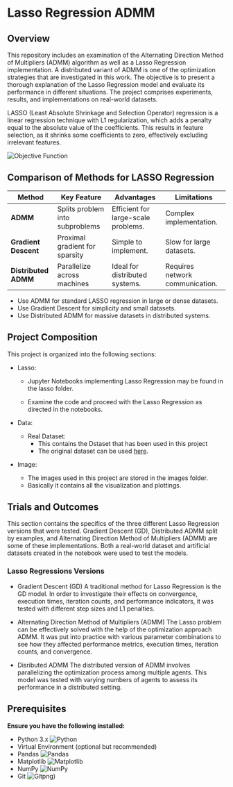 #  Lasso Regression ADMM 
## Overview
This repository includes an examination of the Alternating Direction Method of Multipliers (ADMM) algorithm as well as a Lasso Regression implementation. A distributed variant of ADMM is one of the optimization strategies that are investigated in this work. The objective is to present a thorough explanation of the Lasso Regression model and evaluate its performance in different situations. The project comprises experiments, results, and implementations on real-world datasets.

LASSO (Least Absolute Shrinkage and Selection Operator) regression is a linear regression technique with L1 regularization, which adds a penalty equal to the absolute value of the coefficients. This results in feature selection, as it shrinks some coefficients to zero, effectively excluding irrelevant features.

![Objective Function](https://github.com/AoD-X-abhi/Lasso-Regression-ADMM/blob/main/images/Screenshot%202025-01-13%20161936.png?raw=true)

## Comparison of Methods for LASSO Regression

| **Method**          | **Key Feature**                     | **Advantages**                        | **Limitations**                   |
|----------------------|-------------------------------------|---------------------------------------|-----------------------------------|
| **ADMM**            | Splits problem into subproblems     | Efficient for large-scale problems.   | Complex implementation.          |
| **Gradient Descent** | Proximal gradient for sparsity      | Simple to implement.                  | Slow for large datasets.          |
| **Distributed ADMM**| Parallelize across machines         | Ideal for distributed systems.        | Requires network communication.   |

- Use ADMM for standard LASSO regression in large or dense datasets.
- Use Gradient Descent for simplicity and small datasets.
- Use Distributed ADMM for massive datasets in distributed systems.

## Project Composition
This project is organized into the following sections:

- Lasso:

    - Jupyter Notebooks implementing Lasso Regression may be found in the lasso folder.

    - Examine the code and proceed with the Lasso Regression as  directed in the notebooks.

- Data: 
    - Real Dataset:
        - This contains the Dstaset that has been used in this project
        - The original dataset can be used [here](https://archive.ics.uci.edu/dataset/165/concrete+compressive+strength).

- Image:
    - The images used in this project are stored in the images folder.
    - Basically it contains all the visualization and plottings. 

## Trials and Outcomes

This section contains the specifics of the three different Lasso Regression versions that were tested. Gradient Descent (GD), Distributed ADMM split by examples, and Alternating Direction Method of Multipliers (ADMM) are some of these implementations. Both a real-world dataset and artificial datasets created in the notebook were used to test the models.

### Lasso Regressions Versions

- Gradient Descent (GD)
A traditional method for Lasso Regression is the GD model. In order to investigate their effects on convergence, execution times, iteration counts, and performance indicators, it was tested with different step sizes and L1 penalties.

- Alternating Direction Method of Multipliers (ADMM) 
The Lasso problem can be effectively solved with the help of the optimization approach ADMM. It was put into practice with various parameter combinations to see how they affected performance metrics, execution times, iteration counts, and convergence.

- Disributed ADMM 
The distributed version of ADMM involves parallelizing the optimization process among multiple agents. This model was tested with varying numbers of agents to assess its performance in a distributed setting.

## Prerequisites
**Ensure you have the following installed:**
- Python 3.x ![Python](https://img.shields.io/badge/Python-3776AB?style=for-the-badge&logo=python&logoColor=white)
- Virtual Environment (optional but recommended)
- Pandas ![Pandas](https://img.shields.io/badge/Pandas-150458?style=for-the-badge&logo=pandas&logoColor=white)
- Matplotlib ![Matplotlib](https://img.shields.io/badge/Matplotlib-003B57?style=for-the-badge&logo=matplotlib&logoColor=white)
- NumPy ![NumPy](https://img.shields.io/badge/NumPy-013243?style=for-the-badge&logo=numpy&logoColor=white)
- Git ![Git](https://img.shields.io/badge/Git-F05032?style=for-the-badge&logo=git&logoColor=white)png)


